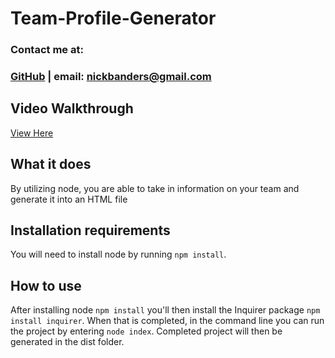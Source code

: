 # Team-Profile-Generator

### Contact me at:
### [GitHub](https://github.com/nickbanders) | email: nickbanders@gmail.com

## Video Walkthrough
[View Here](https://vimeo.com/manage/videos/669470374/9e8060f270)

## What it does
By utilizing node, you are able to take in information on your team and generate it into an HTML file

## Installation requirements
You will need to install node by running `npm install`.

## How to use
After installing node `npm install` you'll then install the Inquirer package `npm install inquirer`. When that is completed, in the command line you can run the project by entering `node index`. Completed project will then be generated in the dist folder.
